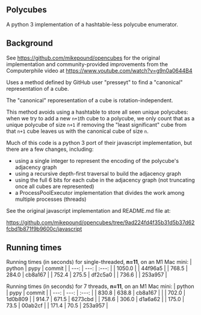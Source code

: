 
## Polycubes

A python 3 implementation of a hashtable-less polycube enumerator.

## Background

See https://github.com/mikepound/opencubes for the original implementation and community-provided improvements from the Computerphile video at https://www.youtube.com/watch?v=g9n0a0644B4

Uses a method defined by GitHub user "presseyt" to find a "canonical" representation of a cube.

The "canonical" reporesentation of a cube is rotation-independent.

This method avoids using a hashtable to store all seen unique polycubes: when we try to add a new `n+1`th cube to a polycube, we only count that as a unique polycube of size `n+1` if removing the "least significant" cube from that `n+1` cube leaves us with the canonical cube of size `n`.

Much of this code is a python 3 port of their javascript implementation, but there are a few changes, including:

- using a single integer to represent the encoding of the polycube's adjacency graph
- using a recursive depth-first traversal to build the adjacency graph
- using the full 6 bits for each cube in the adjacency graph (not truncating once all cubes are represented)
- a ProcessPoolExecutor implementation that divides the work among multiple processes (threads)

See the original javascript implementation and README.md file at:

https://github.com/mikepound/opencubes/tree/9ad224fd4f35b31d5b37d62fcbd1b871f9b9600c/javascript

## Running times

Running times (in seconds) for single-threaded, **n=11**, on an M1 Mac mini:
| python |  pypy |  commit |
|   ---: |  ---: |  :---:  |
| 1050.0 |       | 44f96a5 |
|  768.5 | 284.0 | cb8a167 |
|  752.4 | 275.5 | df2c5a0 |
|  736.6 |       | 253a957 |

Running times (in seconds) for 7 threads, **n=11**, on an M1 Mac mini:
| python |  pypy |  commit |
|   ---: |  ---: |  :---:  |
| 830.8  | 638.8 | cb8a167 |
|        | 702.0 | 1d0b809 |
| 914.7  | 671.5 | 6273cbd |
| 758.6  | 306.0 | d1a6a62 |
| 175.0  |  73.5 | 00ab2cf |
| 171.4  |  70.5 | 253a957 |
